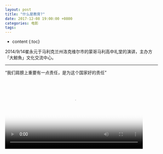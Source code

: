 ```yaml
---
layout: post
title: "什么是教育?"
date: 2017-12-08 19:00:00 +0800 
categories: 电影
tags: 
---
```

* content
{:toc}

2014/9/14崔永元于马利克兰州洛克维尔市的蒙哥马利高中礼堂的演讲，主办方「大鯨魚」文化交流中心。

---
<!-- more -->
“我们肩膀上重要有一点责任，是为这个国家好的责任”

<div>
<video id='movie1' width='90%' controls poster='http://ovwkcbdpf.bkt.clouddn.com/image/movie/cuisir.jpg'>
    <source src='http://ovwkcbdpf.bkt.clouddn.com/image/movie/cuisir.mp4' type = 'video/webm'>
    Your browser does not support the video tag.
</video>
</div>
<script type='text/javascript'>document.getElementById('movie1').style.height=document.getElementById('movie1').scrollWidth*0.8+'px'</script>
